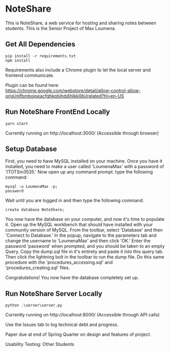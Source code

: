 # NoteShare

This is NoteShare, a web service for hosting and sharing notes between students. This is the Senior Project of Max Loumena.

## Get All Dependencies

```
pip install -r requirements.txt
npm install
```

Requirements also include a Chrome plugin to let the local server and frontend communicate.

Plugin can be found here: https://chrome.google.com/webstore/detail/allow-control-allow-origi/nlfbmbojpeacfghkpbjhddihlkkiljbi/related?hl=en-US

## Run NoteShare FrontEnd Locally

```
yarn start
```

Currently running on http://localhost:3000/ (Accessible through browser)

## Setup Database

First, you need to have MySQL installed on your machine. Once you have it installed, you need to make a user called 'LoumenaMax' with a password of 'ITOTSm3535.' Now open up any command prompt. type the following command:

```
mysql -u LoumenaMax -p;
password
```

Wait until you are logged in and then type the following command.

```
create database NoteShare;
```

You now have the database on your computer, and now it's time to populate it. Open up the MySQL workbench that should have installed with your community version of MySQL. From the toolbar, select 'Database' and then 'Connect to Database.' In the popup, navigate to the parameters tab and change the username to 'LoumenaMax' and then click 'OK.' Enter the password 'password' when prompted, and you should be taken to an empty Query. Copy the dump.sql file in it's entirety and paste it into this query tab. Then click the lightning bolt in the toolbar to run the dump file. Do this same procedure with the 'procedures_accessing.sql' and 'procedures_creating.sql' files.

Congratulations! You now have the database completely set up.

## Run NoteShare Server Locally

```
python .\server\server.py
```

Currently running on http://localhost:8000/ (Accessible through API calls)

Use the Issues tab to log technical debt and progress.

Paper due at end of Spring Quarter on design and features of project.

Usability Testing: Other Students
